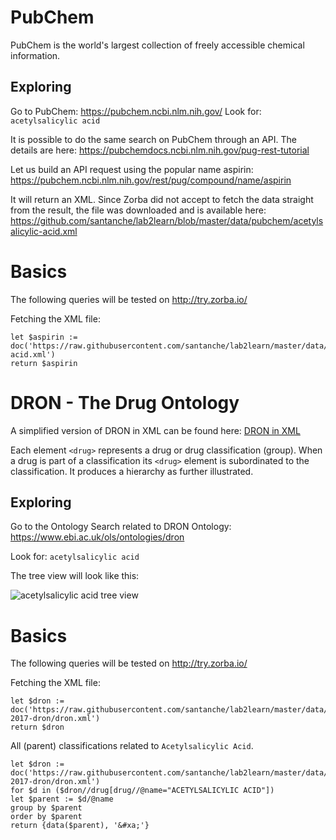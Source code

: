 # PubChem

PubChem is the world's largest collection of freely accessible chemical information.

## Exploring

Go to PubChem: https://pubchem.ncbi.nlm.nih.gov/
Look for: `acetylsalicylic acid`

It is possible to do the same search on PubChem through an API. The details are here:
https://pubchemdocs.ncbi.nlm.nih.gov/pug-rest-tutorial

Let us build an API request using the popular name aspirin:
https://pubchem.ncbi.nlm.nih.gov/rest/pug/compound/name/aspirin

It will return an XML. Since Zorba did not accept to fetch the data straight from the result, the file was downloaded and is available here:
https://github.com/santanche/lab2learn/blob/master/data/pubchem/acetylsalicylic-acid.xml

# Basics

The following queries will be tested on http://try.zorba.io/

Fetching the XML file:

~~~xquery
let $aspirin := doc('https://raw.githubusercontent.com/santanche/lab2learn/master/data/pubchem/acetylsalicylic-acid.xml')
return $aspirin
~~~

# DRON - The Drug Ontology

A simplified version of DRON in XML can be found here:
[DRON in XML](/data/faers-2017-dron/dron.xml)

Each element `<drug>` represents a drug or drug classification (group). When a drug is part of a classification its `<drug>` element is subordinated to the classification. It produces a hierarchy as further illustrated.

## Exploring

Go to the Ontology Search related to DRON Ontology: https://www.ebi.ac.uk/ols/ontologies/dron

Look for: `acetylsalicylic acid`

The tree view will look like this:

![acetylsalicylic acid tree view](ontology-search-acetylsalicylic-acid)

# Basics

The following queries will be tested on http://try.zorba.io/

Fetching the XML file:

~~~xquery
let $dron := doc('https://raw.githubusercontent.com/santanche/lab2learn/master/data/faers-2017-dron/dron.xml')
return $dron
~~~


All (parent) classifications related to `Acetylsalicylic Acid`.

~~~xquery
let $dron := doc('https://raw.githubusercontent.com/santanche/lab2learn/master/data/faers-2017-dron/dron.xml')
for $d in ($dron//drug[drug//@name="ACETYLSALICYLIC ACID"])
let $parent := $d/@name
group by $parent
order by $parent
return {data($parent), '&#xa;'}
~~~